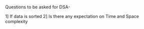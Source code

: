 Questions to be asked for DSA-

1] If data is sorted
2] Is there any expectation on Time and Space complexity

